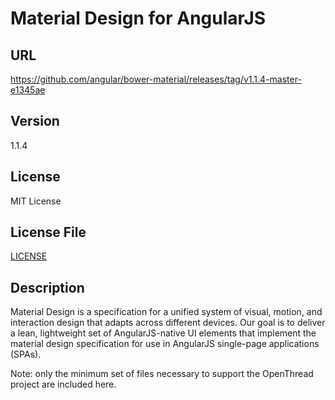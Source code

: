 # Material Design for AngularJS

## URL

https://github.com/angular/bower-material/releases/tag/v1.1.4-master-e1345ae

## Version

1.1.4

## License

MIT License

## License File

[LICENSE](repo/LICENSE)

## Description
Material Design is a specification for a unified system of visual, motion, and interaction design that adapts across different devices. Our goal is to deliver a lean, lightweight set of AngularJS-native UI elements that implement the material design specification for use in AngularJS single-page applications (SPAs).

Note: only the minimum set of files necessary to support the OpenThread project are included here.
